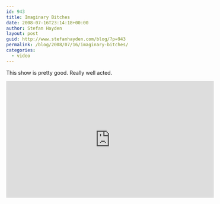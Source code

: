 ```yaml
---
id: 943
title: Imaginary Bitches
date: 2008-07-16T23:14:18+00:00
author: Stefan Hayden
layout: post
guid: http://www.stefanhayden.com/blog/?p=943
permalink: /blog/2008/07/16/imaginary-bitches/
categories:
  - video
---
```

This show is pretty good. Really well acted.

<iframe width="560" height="315" src="http://www.youtube.com/v/y-eqsIOgVX0&hl=en&fs=1" title="YouTube video player" frameborder="0" allow="accelerometer; autoplay; clipboard-write; encrypted-media; gyroscope; picture-in-picture" allowfullscreen></iframe>